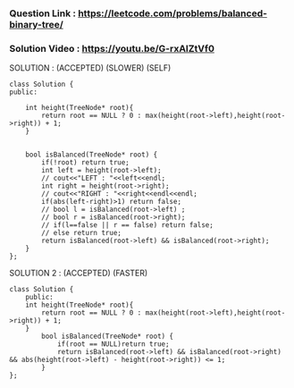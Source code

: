 ### Question Link : https://leetcode.com/problems/balanced-binary-tree/

### Solution Video : https://youtu.be/G-rxAIZtVf0

SOLUTION : (ACCEPTED) (SLOWER) (SELF)

```
class Solution {
public:
    
    int height(TreeNode* root){
        return root == NULL ? 0 : max(height(root->left),height(root->right)) + 1;
    }
    
    
    bool isBalanced(TreeNode* root) {
        if(!root) return true;
        int left = height(root->left); 
        // cout<<"LEFT : "<<left<<endl;
        int right = height(root->right); 
        // cout<<"RIGHT : "<<right<<endl<<endl;
        if(abs(left-right)>1) return false; 
        // bool l = isBalanced(root->left) ;
        // bool r = isBalanced(root->right);
        // if(l==false || r == false) return false;
        // else return true;
        return isBalanced(root->left) && isBalanced(root->right);
    }
};
```

SOLUTION 2 : (ACCEPTED) (FASTER)

```
class Solution {
	public:
    int height(TreeNode* root){
        return root == NULL ? 0 : max(height(root->left),height(root->right)) + 1;
    }
		bool isBalanced(TreeNode* root) {
			if(root == NULL)return true;
			return isBalanced(root->left) && isBalanced(root->right) && abs(height(root->left) - height(root->right)) <= 1;
		}
};
```